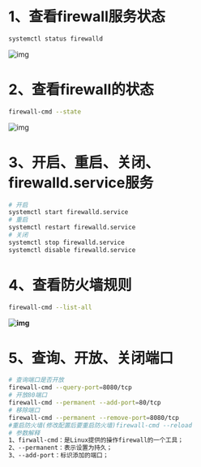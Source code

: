 # 1、查看firewall服务状态

```bash
systemctl status firewalld
```

![img](https://images2015.cnblogs.com/blog/964175/201707/964175-20170704104259159-913218775.png)

# 2、查看firewall的状态

```bash
firewall-cmd --state
```

 ![img](https://images2015.cnblogs.com/blog/964175/201707/964175-20170704104425769-698844041.png)

# 3、开启、重启、关闭、firewalld.service服务

```bash
# 开启
systemctl start firewalld.service
# 重启
systemctl restart firewalld.service
# 关闭
systemctl stop firewalld.service
systemctl disable firewalld.service
```

# 4、查看防火墙规则

```bash
firewall-cmd --list-all	
```

**![img](https://images2018.cnblogs.com/blog/964175/201807/964175-20180711112139108-273720937.png)**

# 5、查询、开放、关闭端口

```bash
# 查询端口是否开放
firewall-cmd --query-port=8080/tcp
# 开放80端口
firewall-cmd --permanent --add-port=80/tcp
# 移除端口
firewall-cmd --permanent --remove-port=8080/tcp
#重启防火墙(修改配置后要重启防火墙)firewall-cmd --reload
# 参数解释
1、firwall-cmd：是Linux提供的操作firewall的一个工具；
2、--permanent：表示设置为持久；
3、--add-port：标识添加的端口；
```

 